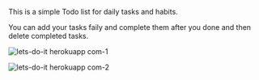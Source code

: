 This is a simple Todo list for daily tasks and habits. <br>

You can add your tasks faily and complete them after you done and then delete completed tasks. <br>

![lets-do-it herokuapp com-1](https://user-images.githubusercontent.com/117990649/204152097-eb683d0c-9d4d-4a70-95c4-4d4b7d6c5ca8.png)

![lets-do-it herokuapp com-2](https://user-images.githubusercontent.com/117990649/204152094-22922e4c-b5d2-49b0-a393-fd3bc9e12fa7.png)

